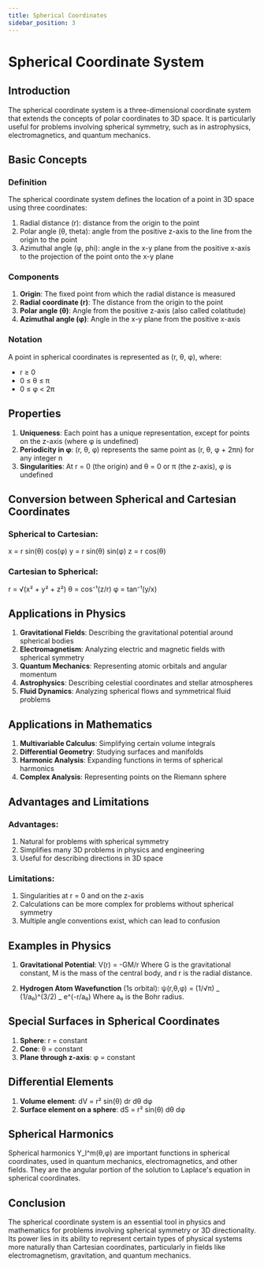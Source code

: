 ```yaml
---
title: Spherical Coordinates
sidebar_position: 3
---
```


# Spherical Coordinate System

## Introduction

The spherical coordinate system is a three-dimensional coordinate system that extends the concepts of polar coordinates to 3D space. It is particularly useful for problems involving spherical symmetry, such as in astrophysics, electromagnetics, and quantum mechanics.

## Basic Concepts

### Definition

The spherical coordinate system defines the location of a point in 3D space using three coordinates:

1. Radial distance (r): distance from the origin to the point
2. Polar angle (θ, theta): angle from the positive z-axis to the line from the origin to the point
3. Azimuthal angle (φ, phi): angle in the x-y plane from the positive x-axis to the projection of the point onto the x-y plane

### Components

1. **Origin**: The fixed point from which the radial distance is measured
2. **Radial coordinate (r)**: The distance from the origin to the point
3. **Polar angle (θ)**: Angle from the positive z-axis (also called colatitude)
4. **Azimuthal angle (φ)**: Angle in the x-y plane from the positive x-axis

### Notation

A point in spherical coordinates is represented as (r, θ, φ), where:

-   r ≥ 0
-   0 ≤ θ ≤ π
-   0 ≤ φ < 2π

## Properties

1. **Uniqueness**: Each point has a unique representation, except for points on the z-axis (where φ is undefined)
2. **Periodicity in φ**: (r, θ, φ) represents the same point as (r, θ, φ + 2πn) for any integer n
3. **Singularities**: At r = 0 (the origin) and θ = 0 or π (the z-axis), φ is undefined

## Conversion between Spherical and Cartesian Coordinates

### Spherical to Cartesian:

x = r sin(θ) cos(φ)
y = r sin(θ) sin(φ)
z = r cos(θ)

### Cartesian to Spherical:

r = √(x² + y² + z²)
θ = cos⁻¹(z/r)
φ = tan⁻¹(y/x)

## Applications in Physics

1. **Gravitational Fields**: Describing the gravitational potential around spherical bodies
2. **Electromagnetism**: Analyzing electric and magnetic fields with spherical symmetry
3. **Quantum Mechanics**: Representing atomic orbitals and angular momentum
4. **Astrophysics**: Describing celestial coordinates and stellar atmospheres
5. **Fluid Dynamics**: Analyzing spherical flows and symmetrical fluid problems

## Applications in Mathematics

1. **Multivariable Calculus**: Simplifying certain volume integrals
2. **Differential Geometry**: Studying surfaces and manifolds
3. **Harmonic Analysis**: Expanding functions in terms of spherical harmonics
4. **Complex Analysis**: Representing points on the Riemann sphere

## Advantages and Limitations

### Advantages:

1. Natural for problems with spherical symmetry
2. Simplifies many 3D problems in physics and engineering
3. Useful for describing directions in 3D space

### Limitations:

1. Singularities at r = 0 and on the z-axis
2. Calculations can be more complex for problems without spherical symmetry
3. Multiple angle conventions exist, which can lead to confusion

## Examples in Physics

1. **Gravitational Potential**:
   V(r) = -GM/r
   Where G is the gravitational constant, M is the mass of the central body, and r is the radial distance.

2. **Hydrogen Atom Wavefunction** (1s orbital):
   ψ(r,θ,φ) = (1/√π) _ (1/a₀)^(3/2) _ e^(-r/a₀)
   Where a₀ is the Bohr radius.

## Special Surfaces in Spherical Coordinates

1. **Sphere**: r = constant
2. **Cone**: θ = constant
3. **Plane through z-axis**: φ = constant

## Differential Elements

1. **Volume element**: dV = r² sin(θ) dr dθ dφ
2. **Surface element on a sphere**: dS = r² sin(θ) dθ dφ

## Spherical Harmonics

Spherical harmonics Y_l^m(θ,φ) are important functions in spherical coordinates, used in quantum mechanics, electromagnetics, and other fields. They are the angular portion of the solution to Laplace's equation in spherical coordinates.

## Conclusion

The spherical coordinate system is an essential tool in physics and mathematics for problems involving spherical symmetry or 3D directionality. Its power lies in its ability to represent certain types of physical systems more naturally than Cartesian coordinates, particularly in fields like electromagnetism, gravitation, and quantum mechanics.

